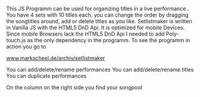 This JS Programm can be used for organizing titles in a live performance .
You have 4 sets  with 10 titles each. you can change the order by dragging the songtitles around,
add or delete titles as you like.
Setlistmaker is written in  Vanilla JS with the HTML5 DnD Api.
It is optimized for mobile Devices.
Since mobile Browsers lack the HTML5 DnD Api  I needed to add  Poly-touch.js as the only dependency in the programm.
To see the programm in action you go to 

www.markscheel.de/archiv/setlistmaker

You can add/delete/rename  performances
You can add/delete/rename  titles
You can duplicate          performances

On the column on the right side you find your songpool
